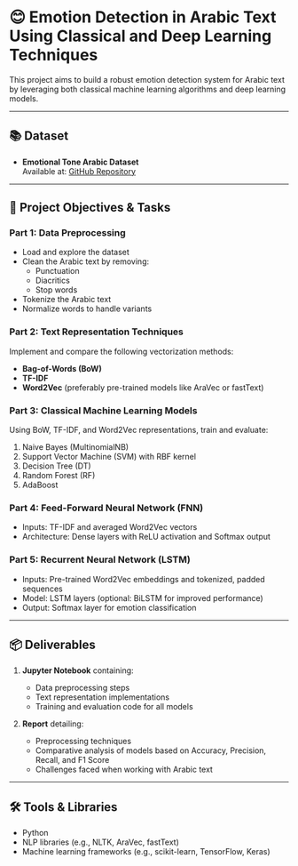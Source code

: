 # 😊 Emotion Detection in Arabic Text Using Classical and Deep Learning Techniques

This project aims to build a robust emotion detection system for Arabic text by leveraging both classical machine learning algorithms and deep learning models.

---

## 📚 Dataset

- **Emotional Tone Arabic Dataset**  
  Available at: [GitHub Repository](https://github.com/amrmalkhatib/Emotional-Tone/tree/master)

---

## 🎯 Project Objectives & Tasks

### Part 1: Data Preprocessing
- Load and explore the dataset  
- Clean the Arabic text by removing:  
  - Punctuation  
  - Diacritics  
  - Stop words  
- Tokenize the Arabic text  
- Normalize words to handle variants  

### Part 2: Text Representation Techniques
Implement and compare the following vectorization methods:  
- **Bag-of-Words (BoW)**  
- **TF-IDF**  
- **Word2Vec** (preferably pre-trained models like AraVec or fastText)  

### Part 3: Classical Machine Learning Models
Using BoW, TF-IDF, and Word2Vec representations, train and evaluate:  
1. Naive Bayes (MultinomialNB)  
2. Support Vector Machine (SVM) with RBF kernel  
3. Decision Tree (DT)  
4. Random Forest (RF)  
5. AdaBoost  

### Part 4: Feed-Forward Neural Network (FNN)
- Inputs: TF-IDF and averaged Word2Vec vectors  
- Architecture: Dense layers with ReLU activation and Softmax output  

### Part 5: Recurrent Neural Network (LSTM)
- Inputs: Pre-trained Word2Vec embeddings and tokenized, padded sequences  
- Model: LSTM layers (optional: BiLSTM for improved performance)  
- Output: Softmax layer for emotion classification  

---

## 📦 Deliverables

1. **Jupyter Notebook** containing:  
   - Data preprocessing steps  
   - Text representation implementations  
   - Training and evaluation code for all models  

2. **Report** detailing:  
   - Preprocessing techniques  
   - Comparative analysis of models based on Accuracy, Precision, Recall, and F1 Score  
   - Challenges faced when working with Arabic text  

---

## 🛠 Tools & Libraries

- Python  
- NLP libraries (e.g., NLTK, AraVec, fastText)  
- Machine learning frameworks (e.g., scikit-learn, TensorFlow, Keras)  
